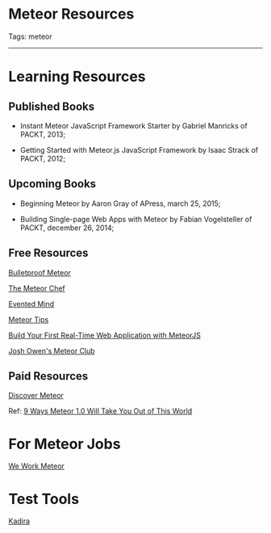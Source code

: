 # Meteor Resources
Tags: meteor

------

# Learning Resources

## Published Books

* Instant Meteor JavaScript Framework Starter by Gabriel Manricks of PACKT, 2013;

* Getting Started with Meteor.js JavaScript Framework by Isaac Strack of PACKT, 2012;

## Upcoming Books

* Beginning Meteor by Aaron Gray of APress, march 25, 2015;

* Building Single-page Web Apps with Meteor by Fabian Vogelsteller of PACKT, december 26, 2014;

## Free Resources

[Bulletproof Meteor](https://bulletproofmeteor.com/)

[The Meteor Chef](http://themeteorchef.com/)

[Evented Mind](http://eventedmind.com/)

[Meteor Tips](http://meteortips.com/)

[Build Your First Real-Time Web Application with MeteorJS](https://www.udemy.com/build-your-first-real-time-web-application-with-meteorjs)

[Josh Owen's Meteor Club](http://meteorjs.club/)

## Paid Resources

[Discover Meteor](https://www.discovermeteor.com/)

Ref: [9 Ways Meteor 1.0 Will Take You Out of This World](http://www.sitepoint.com/9-ways-meteor-1-0-will-take-world/) 

# For Meteor Jobs

[We Work Meteor](http://www.weworkmeteor.com/)

# Test Tools

[Kadira](https://kadira.io/)
